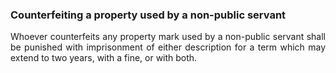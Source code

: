 ### Counterfeiting a property used by a non-public servant
<div style="text-align: justify">

Whoever counterfeits any property mark used by a non-public servant shall be punished with imprisonment of either description for a term which may extend to two years, with a fine, or with both.

</div>
